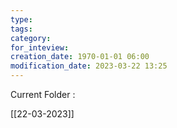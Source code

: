 ```yaml
---
type:  
tags:
category: 
for_inteview: 
creation_date: 1970-01-01 06:00
modification_date: 2023-03-22 13:25
---
```



Current Folder : 




[[22-03-2023]]
